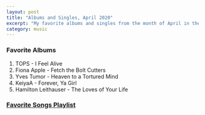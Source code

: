 ```yaml
---
layout: post
title: "Albums and Singles, April 2020"
excerpt: "My favorite albums and singles from the month of April in the 2020th year. "
category: music
---
```


### Favorite Albums

1. TOPS - I Feel Alive
1. Fiona Apple - Fetch the Bolt Cutters
1. Yves Tumor - Heaven to a Tortured Mind
1. KeiyaA - Forever, Ya Girl
1. Hamilton Leithauser - The Loves of Your Life

### <a href="https://open.spotify.com/playlist/0P56vHIrnUb74XqPkCT612" target="_blank" rel="noopener">Favorite Songs Playlist</a>
